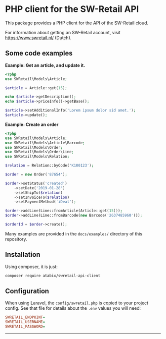 # PHP client for the SW-Retail API

This package provides a PHP client for the API of the SW-Retail cloud. 

For information about getting an SW-Retail account, visit https://www.swretail.nl/ (Dutch).


## Some code examples

**Example: Get an article, and update it.**
```php
<?php
use SWRetail\Models\Article;

$article = Article::get(15);

echo $article->getDescription();
echo $article->priceInfo()->getBase();

$article->setAdditionalInfo('Lorem ipsum dolor sid amet.');
$article->update();
```

**Example: Create an order**
```php
<?php
use SWRetail\Models\Article;
use SWRetail\Models\Article\Barcode;
use SWRetail\Models\Order;
use SWRetail\Models\Order\Line;
use SWRetail\Models\Relation;

$relation = Relation::byCode('K100123');

$order = new Order('87654');

$order->setStatus('created')
    ->setDate('2019-01-28')
    ->setShipTo($relation) 
    ->setInvoiceTo($relation)
    ->setPaymentMethod('iDeal');

$order->addLine(Line::fromArticle(Article::get(15)));
$order->addLine(Line::fromBarcode(new Barcode('2637485960')));

$orderId = $order->create();
```

Many examples are provided in the `docs/examples/` directory of this repository.


## Installation 

Using composer, it is just:
```bash
composer require atabix/swretail-api-client 
```

## Configuration

When using Laravel, the `config/swretail.php` is copied to your project config. See that file for details about the `.env` values you will need: 

```ini
SWRETAIL_ENDPOINT=
SWRETAIL_USERNAME=
SWRETAIL_PASSWORD=
```

----
